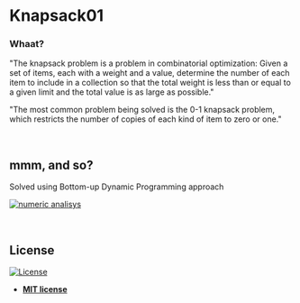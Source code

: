 # Knapsack01  

### Whaat?

"The knapsack problem is a problem in combinatorial optimization: Given a set of items, each with a weight and a value, determine the number of each item to include in a collection so that the total weight is less than or equal to a given limit and the total value is as large as possible."  
  
"The most common problem being solved is the 0-1 knapsack problem, which restricts the number  of copies of each kind of item to zero or one."  

<p>&nbsp;</p>

## mmm, and so?

Solved using Bottom-up Dynamic Programming approach

[![numeric analisys](https://img.shields.io/badge/Dynamic-Programming-brightgreen.svg?style=flat)](http://www.ted.com/talks/simon_sinek_how_great_leaders_inspire_action)

<p>&nbsp;</p>

## License

[![License](http://img.shields.io/:license-mit-blue.svg?style=flat-square)](http://badges.mit-license.org)

- **[MIT license](http://opensource.org/licenses/mit-license.php)**
